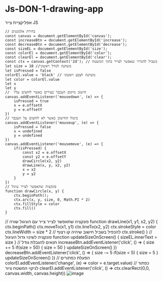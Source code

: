 # Js-DON-1-drawing-app
אפליקציית צייר
	JS
	
	// בחירת אלמנטים
	const canvas = document.getElementById('canvas'); 
	const increaseBtn = document.getElementById('increase');
	const decreaseBtn = document.getElementById('decrease');
	const sizeEL = document.getElementById('size');
	const colorEl = document.getElementById('color');
	const clearEl = document.getElementById('clear');
	const ctx = canvas.getContext('2d'); // בשביל להגדיר שאפשר לצייר בתוך המשטח
	let size = 10 //משתנה לגודל ראשוני
	let isPressed = false
	colorEl.value = 'black' // משתנה לצבע ראשוני
	let color = colorEl.value
	let x
	let y
	//  חישוב מיקום העכבר בצירים כאשר לוחצים עליו
	canvas.addEventListener('mousedown', (e) => {
	    isPressed = true
	    x = e.offsetX
	    y = e.offsetY
	})
	// ביטול החישוב כאשר לא לוחצים על העכבר
	canvas.addEventListener('mouseup', (e) => {
	    isPressed = false
	    x = undefined
	    y = undefined
	})
	canvas.addEventListener('mousemove', (e) => {
	    if(isPressed) {
	        const x2 = e.offsetX
	        const y2 = e.offsetY
	        drawCircle(x2, y2)
	        drawLine(x, y, x2, y2)
	        x = x2
	        y = y2
	    }
	})
	// פונקציה שתאפשר לצייר עיגול
	function drawCircle(x, y) {
	    ctx.beginPath();
	    ctx.arc(x, y, size, 0, Math.PI * 2)
	    ctx.fillStyle = color
	    ctx.fill()
	}
//  פונקציה שתאפשר לצייר צייר עם העיגול שורה
	function drawLine(x1, y1, x2, y2) {
	    ctx.beginPath()
	    ctx.moveTo(x1, y1)
	    ctx.lineTo(x2, y2)
	    ctx.strokeStyle = color
	    ctx.lineWidth = size * 2 // להכפיל בשביל חישוב שיהיה קו רצוף
	    ctx.stroke()
	}
	//  פונקציה לשינוי גדול העיגול
	function updateSizeOnScreen() {
	    sizeEL.innerText = size
	}
	// תנאים להגבלת גודל
	increaseBtn.addEventListener('click', () => {
	    size += 5
	    if(size > 50) {
	        size = 50
	    }
	    updateSizeOnScreen()
	})
	decreaseBtn.addEventListener('click', () => {
	    size -= 5
	    if(size < 5) {
	        size = 5
	    }
	    updateSizeOnScreen()
	})
	// הפעלת כפתורים
	colorEl.addEventListener('change', (e) => color = e.target.value)
	// כפתור לניקוי המשטח ציור
	clearEl.addEventListener('click', () => ctx.clearRect(0,0, canvas.width, canvas.height))
![image](https://user-images.githubusercontent.com/56929518/192363635-29843793-db36-47e4-9617-ec20ef51a83c.png)
